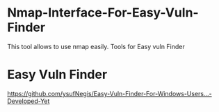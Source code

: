 # Nmap-Interface-For-Easy-Vuln-Finder
This tool allows to use nmap easily.
Tools for Easy vuln Finder
# Easy Vuln Finder
https://github.com/ysufNegis/Easy-Vuln-Finder-For-Windows-Users...-Developed-Yet
